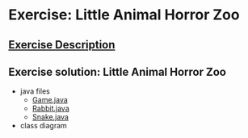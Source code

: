 # Exercise: Little Animal Horror Zoo

## [Exercise Description](https://docs.google.com/document/d/1ZuA2t-9-32VL4ALXnO9hL72RCBUeifYyp80CwB4pn_k/pub)

## Exercise solution: Little Animal Horror Zoo 
* java files
  * [Game.java](https://github.com/dat16j/little_animal_horror_zoo/blob/master/Game.java)
  * [Rabbit.java](https://github.com/dat16j/little_animal_horror_zoo/blob/master/Rabbit.java) 
  * [Snake.java](https://github.com/dat16j/little_animal_horror_zoo/blob/master/Snake.java)
* class diagram
